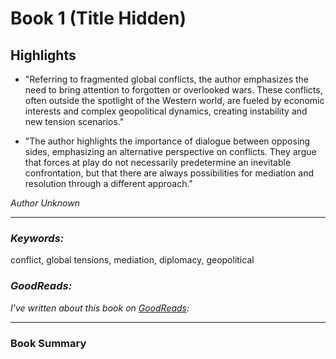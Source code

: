 # Book 1 (Title Hidden)

## Highlights

- "Referring to fragmented global conflicts, the author emphasizes the need to bring attention to forgotten or overlooked wars. These conflicts, often outside the spotlight of the Western world, are fueled by economic interests and complex geopolitical dynamics, creating instability and new tension scenarios."

- "The author highlights the importance of dialogue between opposing sides, emphasizing an alternative perspective on conflicts. They argue that forces at play do not necessarily predetermine an inevitable confrontation, but that there are always possibilities for mediation and resolution through a different approach."

*Author Unknown*

* * *

### *Keywords:*  
conflict, global tensions, mediation, diplomacy, geopolitical  

### *GoodReads:*  
*I've written about this book on [GoodReads]():*  

* * *

### Book Summary
